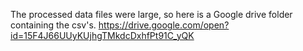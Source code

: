 The processed data files were large, so here is a Google drive folder containing the csv's.
https://drive.google.com/open?id=15F4J66UUyKUjhgTMkdcDxhfPt91C_yQK

